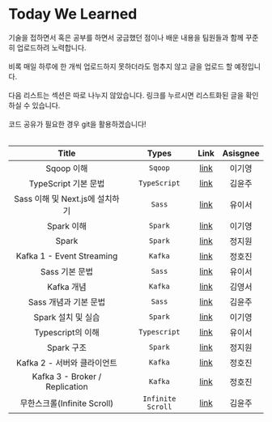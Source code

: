 # Today We Learned



기술을 접하면서 혹은 공부를 하면서 궁금했던 점이나 배운 내용을 팀원들과 함께 꾸준히 업로드하려 노력합니다. <br/><br/>
비록 매일 하루에 한 개씩 업로드하지 못하더라도 멈추지 않고 글을 업로드 할 예정입니다.<br/><br/>
다음 리스트는 섹션은 따로 나누지 않았습니다. 링크를 누르시면 리스트화된 글을 확인하실 수 있습니다. <br/><br/>
코드 공유가 필요한 경우 git을 활용하겠습니다! <br/><br/>

 
|        Title         |    Types     |   Link   | Asisgnee |
| :------------------: | :----------: | :------: | :------: |
|     Sqoop 이해      | ```Sqoop```|[link](https://gy2710.notion.site/Sqoop-SQL-to-Hadoop-ff206ec5557e49c5bd2a8a6cdc06415d)|  이기영  |
|  TypeScript 기본 문법 | ```TypeScript``` | [link](https://studyoon.tistory.com/177) | 김윤주 |
| Sass 이해 및 Next.js에 설치하기 | ```Sass``` | [link](https://luminous24.tistory.com/200) | 유이서 |
|  Spark 이해  | ```Spark``` | [link](https://gy2710.notion.site/Spark-7939f160ac744e8293e41feb4b057742) | 이기영 |
|           Spark           |   ```Spark```            |    [link](https://tiny-august-9a4.notion.site/spark-0abe107ce9a947c785f6666b93f6644b)       |   정지원       |
|  Kafka 1 - Event Streaming     |     ```Kafka```         |   [link](https://velog.io/@jungedlin/Kafka1)  | 정호진     |
| Sass 기본 문법 | ```Sass``` | [link](https://luminous24.tistory.com/201) | 유이서 |
| Kafka 개념 | ```Kafka``` | [link](https://handsome-silicon-042.notion.site/Apache-Kafka-fc371e9344434c00a3100822201aff78) | 김영서 |
| Sass 개념과 기본 문법 | ```Sass``` | [link](https://studyoon.tistory.com/178) | 김윤주 |
|  Spark 설치 및 실습  | ```Spark``` | [link](https://gy2710.notion.site/Spark-d87f554609bf4d2f8a177e4e109a98c3) | 이기영 |
| Typescript의 이해 | ```Typescript``` | [link](https://luminous24.tistory.com/202) | 유이서 |
| Spark 구조 |```Spark```  |[link](https://tiny-august-9a4.notion.site/spark-87c41a70f7264a1ba718ec1a88b1fd98)  | 정지원  |
| Kafka 2 - 서버와 클라이언트   |```Kafka```         |   [link](https://velog.io/@jungedlin/Kafka2)  | 정호진     |
| Kafka 3 - Broker / Replication   | ```Kafka```         |   [link](https://velog.io/@jungedlin/Kafka3)  | 정호진     |
| 무한스크롤(Infinite Scroll)   | ```Infinite Scroll```         |   [link](https://studyoon.tistory.com/180)  | 김윤주     |
